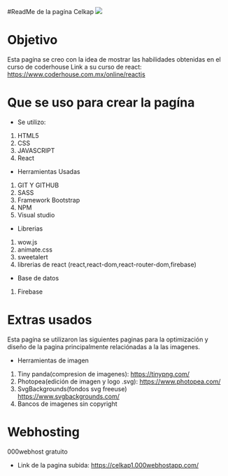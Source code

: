 #ReadMe de la pagína Celkap
![](pubic/img/logo.svg)

# Objetivo
Esta pagína se creo con la idea de mostrar las habilidades obtenidas en el curso de coderhouse
Link a su curso de react: https://www.coderhouse.com.mx/online/reactjs

# Que se uso para crear la pagína
- Se utilizo:
 1. HTML5
 2. CSS
 3. JAVASCRIPT
 4. React
- Herramientas Usadas
 1. GIT Y GITHUB
 2. SASS
 3. Framework Bootstrap
 4. NPM
 5. Visual studio 
 - Librerias
 1. wow.js
 2. animate.css
 3. sweetalert
 4. librerias de react (react,react-dom,react-router-dom,firebase)
 - Base de datos
 1. Firebase
 
# Extras usados
Esta pagína se utilizaron las siguientes paginas para la optimización y diseño de la pagina principalmente relaciónadas a la las imagenes.
- Herramientas de imagen
 1. Tiny panda(compresion de imagenes): https://tinypng.com/
 2. Photopea(edición de imagen y logo .svg): https://www.photopea.com/
 3. SvgBackgrounds(fondos svg freeuse) https://www.svgbackgrounds.com/
 4. Bancos de imagenes sin copyright
 
 # Webhosting
 000webhost gratuito
 - Link de la pagina subida: https://celkap1.000webhostapp.com/

